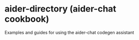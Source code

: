 # aider-directory (aider-chat cookbook)

Examples and guides for using the aider-chat codegen assistant
